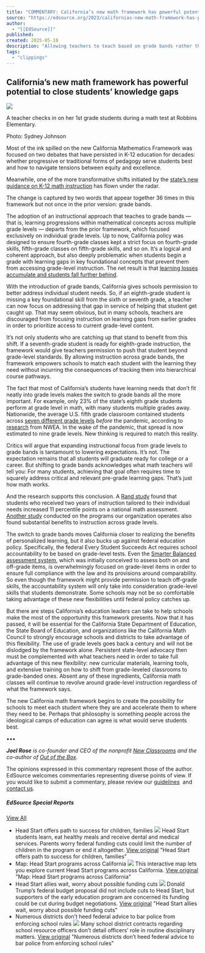 ```yaml
---
title: "COMMENTARY: California’s new math framework has powerful potential to close students’ knowledge gaps"
source: "https://edsource.org/2023/californias-new-math-framework-has-powerful-potential-to-close-students-knowledge-gaps/696117"
author:
  - "[[EdSource]]"
published:
created: 2025-05-18
description: "Allowing teachers to teach based on grade bands rather than being restricted to grade levels provides more opportunities to help students catch up."
tags:
  - "clippings"
---
```

## California’s new math framework has powerful potential to close students’ knowledge gaps

![](https://edsource.org/wp-content/uploads/2020/11/DSC03855-1024x683.jpg)

A teacher checks in on her 1st grade students during a math test at Robbins Elementary.

Photo: Sydney Johnson

Most of the ink spilled on the new California Mathematics Framework was focused on two debates that have persisted in K-12 education for decades: whether progressive or traditional forms of pedagogy serve students best and how to navigate tensions between equity and excellence.

Meanwhile, one of the more transformative shifts initiated by the [state’s new guidance on K-12 math instruction](https://www.cde.ca.gov/ci/ma/cf/) has flown under the radar.

The change is captured by two words that appear together 36 times in this framework but not once in the prior version: grade bands.

The adoption of an instructional approach that teaches to grade bands — that is, learning progressions within mathematical concepts across multiple grade levels — departs from the prior framework, which focused exclusively on individual grade levels. Up to now, California policy was designed to ensure fourth-grade classes kept a strict focus on fourth-grade skills, fifth-grade classes on fifth-grade skills, and so on. It’s a logical and coherent approach, but also deeply problematic when students begin a grade with learning gaps in key foundational concepts that prevent them from accessing grade-level instruction. The net result is that [learning losses accumulate and students fall further behind](http://icebergproblem.org/).

With the introduction of grade bands, California gives schools permission to better address individual student needs. So, if an eighth-grade student is missing a key foundational skill from the sixth or seventh grade, a teacher can now focus on addressing that gap in service of helping that student get caught up. That may seem obvious, but in many schools, teachers are discouraged from focusing instruction on learning gaps from earlier grades in order to prioritize access to current grade-level content.

It’s not only students who are catching up that stand to benefit from this shift. If a seventh-grade student is ready for eighth-grade instruction, the framework would give teachers permission to push that student beyond grade-level standards. By allowing instruction across grade bands, the framework empowers schools to match each student with the learning they need without incurring the consequences of tracking them into hierarchical course pathways.

The fact that most of California’s students have learning needs that don’t fit neatly into grade levels makes the switch to grade bands all the more important. For example, only 23% of the state’s eighth grade students perform at grade level in math, with many students multiple grades away. Nationwide, the average U.S. fifth grade classroom contained students across [seven different grade levels](https://www.prnewswire.com/news-releases/researchers-estimate-students-coming-back-after-covid-19-closures-may-have-greater-variances-in-academic-skills-301065739.html) *before* the pandemic, according to [research](https://www.nwea.org/research/publication/projecting-the-potential-impacts-of-covid-19-school-closures-on-academic-achievement/) from NWEA. In the wake of the pandemic, that spread is now estimated to nine grade levels. New thinking is required to match this reality.

Critics will argue that expanding instructional focus from grade levels to grade bands is tantamount to lowering expectations. It’s not. The expectation remains that all students will graduate ready for college or a career. But shifting to grade bands acknowledges what math teachers will tell you: For many students, achieving that goal often requires time to squarely address critical and relevant pre-grade learning gaps. That’s just how math works.

And the research supports this conclusion. A [Rand study](https://www.rand.org/pubs/research_reports/RR1365.html) found that students who received two years of instruction tailored to their individual needs increased 11 percentile points on a national math assessment. [Another study](https://newclassrooms.org/wp-content/uploads/Three-Year-MAP-Growth-at-Teach-to-One-Schools.pdf) conducted on the programs our organization operates also found substantial benefits to instruction across grade levels.

The switch to grade bands moves California closer to realizing the benefits of personalized learning, but it also bucks up against federal education policy. Specifically, the federal Every Student Succeeds Act requires school accountability to be based on grade-level tests. Even the [Smarter Balanced assessment system](https://smarterbalanced.org/), which was initially conceived to assess both on and off-grade items, is overwhelmingly focused on grade-level items in order to ensure full compliance with the law and its provisions around comparability. So even though the framework might provide permission to teach off-grade skills, the accountability system will only take into consideration grade-level skills that students demonstrate. Some schools may not be so comfortable taking advantage of these new flexibilities until federal policy catches up.

But there are steps California’s education leaders can take to help schools make the most of the opportunity this framework presents. Now that it has passed, it will be essential for the California State Department of Education, the State Board of Education, and organizations like the California Math Council to strongly encourage schools and districts to take advantage of this flexibility. The use of grade levels goes back a century and will not be dislodged by the framework alone. Persistent state-level advocacy then must be complemented with what teachers need in order to take full advantage of this new flexibility: new curricular materials, learning tools, and extensive training on how to shift from grade-leveled classrooms to grade-banded ones. Absent any of these ingredients, California math classes will continue to revolve around grade-level instruction regardless of what the framework says.

The new California math framework begins to create the possibility for schools to meet each student where they are and accelerate them to where they need to be. Perhaps that philosophy is something people across the ideological camps of education can agree is what would serve students best.

•••

***Joel Rose** is co-founder and CEO of the nonprofit* [*New Classrooms*](https://newclassrooms.org/) *and the co-author of* [*Out of the Box*](https://www.outoftheboxreport.org/)*.*

The opinions expressed in this commentary represent those of the author. EdSource welcomes commentaries representing diverse points of view. If you would like to submit a commentary, please review our [guidelines](http://edsource.org/?p=70254)  and  [contact us](https://edsource.org/2023/californias-new-math-framework-has-powerful-potential-to-close-students-knowledge-gaps/).

##### EdSource Special Reports

[View All](https://edsource.org/topic/special-reports)
- Head Start offers path to success for children, families
	![](https://edsource.org/wp-content/uploads/2025/05/RB-SETA-05-1024x683.jpg)
	Head Start students learn, eat healthy meals and receive dental and medical services. Parents worry federal funding cuts could limit the number of children in the program or end it altogether.
	[View original](https://edsource.org/2025/head-start-offers-path-to-success-for-children-families/732735) "Head Start offers path to success for children, families"
- Map: Head Start programs across California
	![](https://edsource.org/wp-content/uploads/2025/05/headstartprogram-1024x731.png)
	This interactive map lets you explore current Head Start programs across California.
	[View original](https://edsource.org/2025/map-head-start-programs-across-california/732613) "Map: Head Start programs across California"
- Head Start allies wait, worry about possible funding cuts
	![](https://edsource.org/wp-content/uploads/2025/05/RB-SETA-14-1024x683.jpg)
	Donald Trump’s federal budget proposal did not include cuts to Head Start, but supporters of the early education program are concerned its funding could be cut during budget negotiations.
	[View original](https://edsource.org/2025/head-start-teeters-on-edge-of-chopping-block/732585) "Head Start allies wait, worry about possible funding cuts"
- Numerous districts don’t heed federal advice to bar police from enforcing school rules
	![](https://edsource.org/wp-content/uploads/2025/04/Oxnard-1024x458.jpg)
	Many school district contracts regarding school resource officers don’t detail officers’ role in routine disciplinary matters.
	[View original](https://edsource.org/2025/numerous-districts-dont-heed-federal-advice-to-bar-police-from-enforcing-school-rules/731265) "Numerous districts don’t heed federal advice to bar police from enforcing school rules"